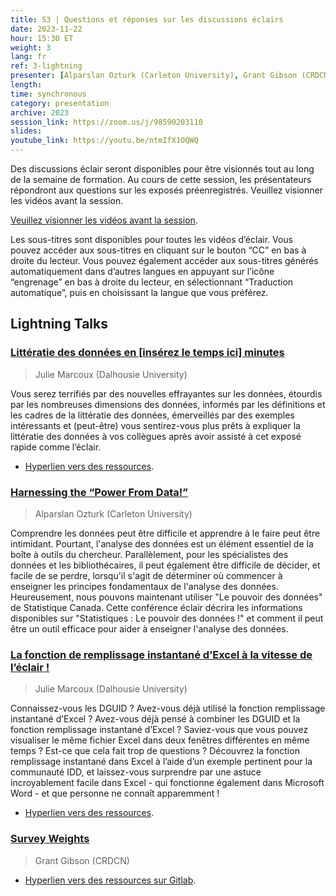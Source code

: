 ```yaml
---
title: S3 | Questions et réponses sur les discussions éclairs
date: 2023-11-22
hour: 15:30 ET
weight: 3
lang: fr
ref: 3-lightning
presenter: [Alparslan Ozturk (Carleton University), Grant Gibson (CRDCN), Julie Marcoux (Dalhousie University)]
length:
time: synchronous
category: presentation
archive: 2023
session_link: https://zoom.us/j/98590203110
slides:
youtube_link: https://youtu.be/ntmIfX1OQWQ
---
```

Des discussions éclair seront disponibles pour être visionnés tout au long de la semaine de formation. Au cours de cette session, les présentateurs répondront aux questions sur les exposés préenregistrés. Veuillez visionner les vidéos avant la session.<!--more-->

[Veuillez visionner les vidéos avant la session](https://www.youtube.com/playlist?list=PLa6d-V-ljSCx-OmC5Op6c_Rz-6O_oANbN).

Les sous-titres sont disponibles pour toutes les vidéos d’éclair. Vous pouvez accéder aux sous-titres en cliquant sur le bouton “CC” en bas à droite du lecteur. Vous pouvez également accéder aux sous-titres générés automatiquement dans d’autres langues en appuyant sur l’icône “engrenage” en bas à droite du lecteur, en sélectionnant “Traduction automatique”, puis en choisissant la langue que vous préférez.

## Lightning Talks

### [Littératie des données en \[insérez le temps ici\] minutes](https://youtu.be/CeeHW4HAUZE)

> Julie Marcoux (Dalhousie University)

Vous serez terrifiés par des nouvelles effrayantes sur les données, étourdis par les nombreuses dimensions des données, informés par les définitions et les cadres de la littératie des données, émerveillés par des exemples intéressants et (peut-être) vous sentirez-vous plus prêts à expliquer la littératie des données à vos collègues après avoir assisté à cet exposé rapide comme l’éclair.
- [Hyperlien vers des ressources](https://docs.google.com/presentation/d/1BT4q7I537YnBB9eHUQEnVb1Bo0jJ29Jk/edit?usp=share_link&ouid=109853946981534204449&rtpof=true&sd=true).

### [Harnessing the “Power From Data!”](https://youtu.be/FpSgMiYRh2U)

> Alparslan Ozturk (Carleton University)

Comprendre les données peut être difficile et apprendre à le faire peut être intimidant. Pourtant, l'analyse des données est un élément essentiel de la boîte à outils du chercheur. Parallèlement, pour les spécialistes des données et les bibliothécaires, il peut également être difficile de décider, et facile de se perdre, lorsqu'il s'agit de déterminer où commencer à enseigner les principes fondamentaux de l'analyse des données. Heureusement, nous pouvons maintenant utiliser "Le pouvoir des données" de Statistique Canada. Cette conférence éclair décrira les informations disponibles sur "Statistiques : Le pouvoir des données !" et comment il peut être un outil efficace pour aider à enseigner l'analyse des données.

### [La fonction de remplissage instantané d’Excel à la vitesse de l’éclair !](https://youtu.be/u8sQxnTgbg0)

> Julie Marcoux (Dalhousie University)

Connaissez-vous les DGUID ? Avez-vous déjà utilisé la fonction remplissage instantané d’Excel ? Avez-vous déjà pensé à combiner les DGUID et la fonction remplissage instantané d’Excel ? Saviez-vous que vous pouvez visualiser le même fichier Excel dans deux fenêtres différentes en même temps ? Est-ce que cela fait trop de questions ? Découvrez la fonction remplissage instantané dans Excel à l’aide d’un exemple pertinent pour la communauté IDD, et laissez-vous surprendre par une astuce incroyablement facile dans Excel - qui fonctionne également dans Microsoft Word - et que personne ne connaît apparemment !
- [Hyperlien vers des ressources](https://docs.google.com/spreadsheets/d/1o0TIUNPOTYFPh2IbV_gWDEEFn3Xiljy0/edit?usp=share_link&ouid=109853946981534204449&rtpof=true&sd=true).

### [Survey Weights](https://youtu.be/1kh9cHrL0DE)

> Grant Gibson (CRDCN)

- [Hyperlien vers des ressources sur Gitlab](https://gitlab.com/c3754/dli_2023.git).
